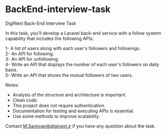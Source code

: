 # BackEnd-interview-task
DigiNext Back-End Interview Task

In this task, you'll develop a Laravel back-end service with a follow system capability that includes the following APIs:

1- A list of users along with each user's followers and followings.
<br>
2- An API for following.
<br>
3- An API for unfollowing.
<br>
4- Write an API that displays the number of each user's followers on daily basis.
<br>
5- Write an API that shows the mutual followers of two users.

Notes:
- Analysis of the structure and architecture is important.
- Clean code.
- This project does not require authentication.
- Documentation for testing and executing APIs is essential.
- Use some methods to improve scalability.


Contact M.Samiyan@diginext.ir if you have any question about the task.
